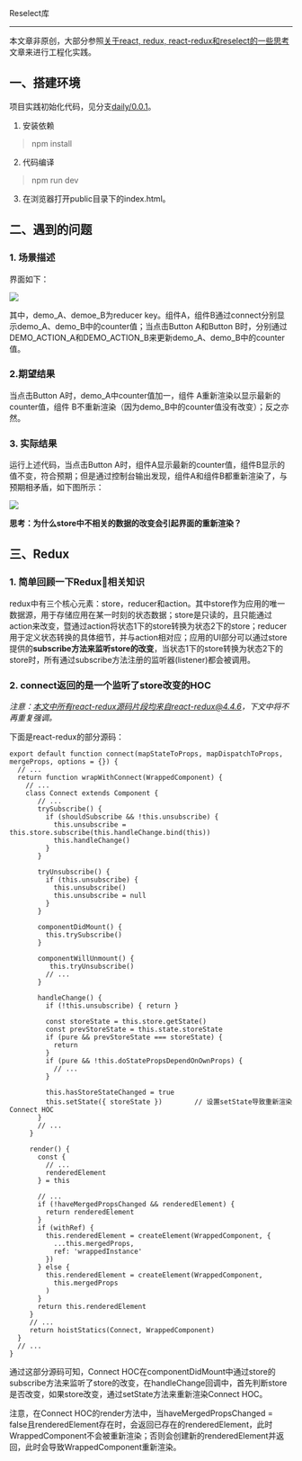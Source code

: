 Reselect库

---

本文章非原创，大部分参照[关于react, redux, react-redux和reselect的一些思考](https://zhuanlan.zhihu.com/p/33985606)文章来进行工程化实践。

## 一、搭建环境

项目实践初始化代码，见分支[daily/0.0.1](https://github.com/Bian2017/web-performance-optimization-reselect/tree/daily/0.0.1)。

1. 安装依赖

> npm install

2. 代码编译

> npm run dev

3. 在浏览器打开public目录下的index.html。

## 二、遇到的问题

### 1. 场景描述

界面如下：

![](https://raw.githubusercontent.com/Bian2017/web-performance-optimization-reselect/daily/0.0.1/docs/img/problem.png)

其中，demo_A、demoe_B为reducer key。组件A，组件B通过connect分别显示demo_A、demo_B中的counter值；当点击Button A和Button B时，分别通过DEMO_ACTION_A和DEMO_ACTION_B来更新demo_A、demo_B中的counter值。

### 2.期望结果

当点击Button A时，demo_A中counter值加一，组件 A重新渲染以显示最新的counter值，组件 B不重新渲染（因为demo_B中的counter值没有改变）；反之亦然。

### 3. 实际结果

运行上述代码，当点击Button A时，组件A显示最新的counter值，组件B显示的值不变，符合预期；但是通过控制台输出发现，组件A和组件B都重新渲染了，与预期相矛盾，如下图所示：

![](https://raw.githubusercontent.com/Bian2017/web-performance-optimization-reselect/daily/0.0.1/docs/img/stillRender.png)

**思考：为什么store中不相关的数据的改变会引起界面的重新渲染？**

## 三、Redux

### 1. 简单回顾一下Redux相关知识

redux中有三个核心元素：store，reducer和action。其中store作为应用的唯一数据源，用于存储应用在某一时刻的状态数据；store是只读的，且只能通过action来改变，暨通过action将状态1下的store转换为状态2下的store；reducer用于定义状态转换的具体细节，并与action相对应；应用的UI部分可以通过store提供的**subscribe方法来监听store的改变**，当状态1下的store转换为状态2下的store时，所有通过subscribe方法注册的监听器(listener)都会被调用。

### 2. connect返回的是一个监听了store改变的HOC

*注意：本文中所有react-redux源码片段均来自react-redux@4.4.6，下文中将不再重复强调。*

下面是react-redux的部分源码：

```JS
export default function connect(mapStateToProps, mapDispatchToProps, mergeProps, options = {}) {
  // ...
  return function wrapWithConnect(WrappedComponent) {
    // ...
    class Connect extends Component {
       // ...
       trySubscribe() {
         if (shouldSubscribe && !this.unsubscribe) {
           this.unsubscribe = this.store.subscribe(this.handleChange.bind(this))
           this.handleChange()
         }
       }

       tryUnsubscribe() {
         if (this.unsubscribe) {
           this.unsubscribe()
           this.unsubscribe = null
         }
       }

       componentDidMount() {
         this.trySubscribe()
       }

       componentWillUnmount() {
          this.tryUnsubscribe()
         // ...
       }

       handleChange() {
         if (!this.unsubscribe) { return }

         const storeState = this.store.getState()
         const prevStoreState = this.state.storeState
         if (pure && prevStoreState === storeState) {
           return
         }
         if (pure && !this.doStatePropsDependOnOwnProps) {
           // ...
         }

         this.hasStoreStateChanged = true
         this.setState({ storeState })        // 设置setState导致重新渲染Connect HOC
       }
       // ...
     }

     render() {
       const {
         // ...
         renderedElement
       } = this

       // ...
       if (!haveMergedPropsChanged && renderedElement) {
         return renderedElement
       }
       if (withRef) {
         this.renderedElement = createElement(WrappedComponent, {
           ...this.mergedProps,
           ref: 'wrappedInstance'
         })
       } else {
         this.renderedElement = createElement(WrappedComponent,
           this.mergedProps
         )
       }
       return this.renderedElement
     }
     // ...
     return hoistStatics(Connect, WrappedComponent)
  }
  // ...
}
```

通过这部分源码可知，Connect HOC在componentDidMount中通过store的subscribe方法来监听了store的改变，在handleChange回调中，首先判断store是否改变，如果store改变，通过setState方法来重新渲染Connect HOC。

注意，在Connect HOC的render方法中，当haveMergedPropsChanged = false且renderedElement存在时，会返回已存在的renderedElement，此时WrappedComponent不会被重新渲染；否则会创建新的renderedElement并返回，此时会导致WrappedComponent重新渲染。